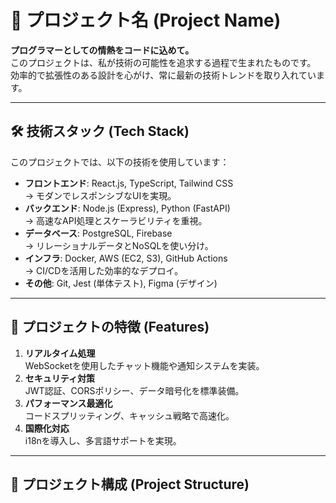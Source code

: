 # 🚀 プロジェクト名 (Project Name)

**プログラマーとしての情熱をコードに込めて。**  
このプロジェクトは、私が技術の可能性を追求する過程で生まれたものです。  
効率的で拡張性のある設計を心がけ、常に最新の技術トレンドを取り入れています。

---

## 🛠 技術スタック (Tech Stack)
このプロジェクトでは、以下の技術を使用しています：

- **フロントエンド**: React.js, TypeScript, Tailwind CSS  
  → モダンでレスポンシブなUIを実現。
- **バックエンド**: Node.js (Express), Python (FastAPI)  
  → 高速なAPI処理とスケーラビリティを重視。
- **データベース**: PostgreSQL, Firebase  
  → リレーショナルデータとNoSQLを使い分け。
- **インフラ**: Docker, AWS (EC2, S3), GitHub Actions  
  → CI/CDを活用した効率的なデプロイ。
- **その他**: Git, Jest (単体テスト), Figma (デザイン)  

---

## 🌟 プロジェクトの特徴 (Features)
1. **リアルタイム処理**  
   WebSocketを使用したチャット機能や通知システムを実装。
2. **セキュリティ対策**  
   JWT認証、CORSポリシー、データ暗号化を標準装備。
3. **パフォーマンス最適化**  
   コードスプリッティング、キャッシュ戦略で高速化。
4. **国際化対応**  
   i18nを導入し、多言語サポートを実現。

---

## 📂 プロジェクト構成 (Project Structure)
